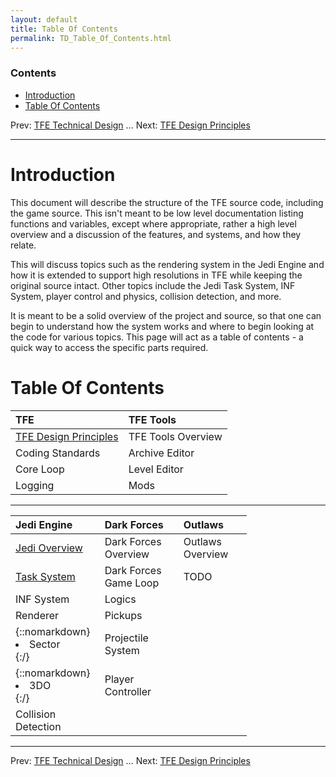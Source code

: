 ```yaml
---
layout: default
title: Table Of Contents
permalink: TD_Table_Of_Contents.html
---
```

<style> table { width: 25%; } </style>

### Contents
* [Introduction](#introduction)
* [Table Of Contents](#table-of-contents)

Prev: [TFE Technical Design](TFE_Technical_Design.md) ... Next: [TFE Design Principles](TFE_Design_Principles.md)

---
# Introduction
This document will describe the structure of the TFE source code, including the game source. This isn't meant to be low level documentation listing functions and variables, except where appropriate, rather a high level overview and a discussion of the features, and systems, and how they relate.

This will discuss topics such as the rendering system in the Jedi Engine and how it is extended to support high resolutions in TFE while keeping the original source intact. Other topics include the Jedi Task System, INF System, player control and physics, collision detection, and more.

It is meant to be a solid overview of the project and source, so that one can begin to understand how the system works and where to begin looking at the code for various topics. This page will act as a table of contents - a quick way to access the specific parts required.

# Table Of Contents
<style> table { width: 75%; } </style>

| TFE | TFE Tools |
|:---------------|:---------|
| [TFE Design Principles](TFE_Design_Principles.md)   | TFE Tools Overview |
|  Coding Standards   | Archive Editor |
|  Core Loop   |  Level Editor |
| Logging    |  Mods |

---

| Jedi Engine | Dark Forces | Outlaws |
|:---------|:---------|:---------|
| [Jedi Overview](Jedi_Overview.md) | Dark Forces Overview | Outlaws Overview |
| [Task System](Task_System.md)  | Dark Forces Game Loop | TODO |
|  INF System |  Logics | |
|  Renderer  |  Pickups | |
|  {::nomarkdown}<li>Sector</li>{:/} | Projectile System | |
|  {::nomarkdown}<li>3DO</li>{:/} |  Player Controller | |
| Collision Detection | | |

---
Prev: [TFE Technical Design](TFE_Technical_Design.md) ... Next: [TFE Design Principles](TFE_Design_Principles.md)
